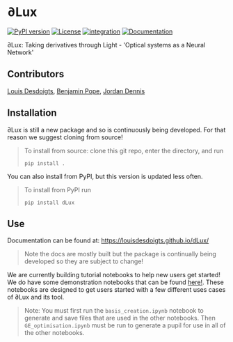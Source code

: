 # ∂Lux
[![PyPI version](https://badge.fury.io/py/dLux.svg)](https://badge.fury.io/py/dLux)
[![License](https://img.shields.io/badge/License-BSD%203--Clause-blue.svg)](https://opensource.org/licenses/BSD-3-Clause)
[![integration](https://github.com/LouisDesdoigts/dLux/actions/workflows/tests.yml/badge.svg)](https://github.com/LouisDesdoigts/dLux/actions/workflows/tests.yml)
[![Documentation](https://github.com/LouisDesdoigts/dLux/actions/workflows/documentation.yml/badge.svg)](https://github.com/LouisDesdoigts/dLux/actions/workflows/documentation.yml)

∂Lux: Taking derivatives through Light - 'Optical systems as a Neural Network'

## Contributors 

[Louis Desdoigts](https://github.com/LouisDesdoigts), [Benjamin Pope](https://github.com/benjaminpope), [Jordan Dennis](https://github.com/Jordan-Dennis)

## Installation

∂Lux is still a new package and so is continuously being developed. For that reason we suggest cloning from source!


> To install from source: clone this git repo, enter the directory, and run
>
>`pip install .`

You can also install from PyPI, but this version is updated less often.

> To install from PyPI run
>
>`pip install dLux`


## Use

Documentation can be found at: https://louisdesdoigts.github.io/dLux/
> Note the docs are mostly built but the package is continually being developed so they are subject to change!

We are currently building tutorial notebooks to help new users get started! We do have some demonstration notebooks that can be found [here!](https://github.com/LouisDesdoigts/dLux/tree/main/notebooks). These notebooks are designed to get users started with a few different uses cases of ∂Lux and its tool. 

> Note: You must first run the `basis_creation.ipynb` notebook to generate and save files that are used in the other notebooks. Then `GE_optimisation.ipynb` must be run to generate a pupil for use in all of the other notebooks.

<!--

## History

∂Lux is a full from-scratch rewrite of the ideas [morphine](https://github.com/benjaminpope/morphine), which is a fork of the popular optical simulation package '[poppy](https://github.com/mperrin/poppy)' using the autodiff library [Google Jax](https://github.com/google/jax) to do _derivatives_. We have built it from the ground up in [equinox](https://github.com/patrick-kidger/equinox), a powerful object-oriented library in Jax, to best take advantage of new features and permit easy development and integration with neural networks.

## The Basics

The goal of ∂Lux is to revolutionalise the way in which optical modelling is approached. We believe that the mathematical symmetry betweeen neural networks and optical systems means that the current state of optical modelling is stuck in the old ways, and that differentiable optical models that harness the power of automatic differention is imperative to pushing the bounds of what is possible. 

For the uninitiated, automatic differentaion (auto-diff) is the mathematical tool that underpins the revolution in machine learning. The power of auto-diff ultimately lies in its ability to divorce the time it takes to optimise a model from the number of parameters being optimised in that model. This represents a *fundamental paradigm shift* in the way in which problems can be approached. Much time and effort has been focused in the past on making problems in optical modelling computationally tracatable, forcing compromises on what is learnt. This is no longer the case, directly optimising physics-based forwards models with millions of parameters is not only possible, but practical without requiring vast computation power. 

We have built ∂Lux using Jax - googles numpy-like auto-diff library and Equinox. Together these two packages allow us to build an optical simulator that takes full advantage of the bleeding edge of computer science. For example each individual PSF calcualtion is natively performed in parallel across however many computational resources are available without any work from the end-user. Similarly these models can be compiled at run time into XLA without. 

TBC...


---

## Package Overview

∂Lux has been built to be as simple and easy as possible for end-users, without abstracting them away from the underlying computations. 

There are two main types of classes that form the foundation of ∂Lux, the `OpticalSystem()` and the layers. In order to construct a model of an optical system one simply defines the series of operations/transforms that is performed on the input wavefront in a list, which is passed as an argument to the `OpticalSystem()` class. Each transformation or operation is a single 'layer' in that list. For a very simple optical a typical list of layers would look something like this:

```
layers = [
  CreateWavefront(wf_npix, wf_size),
  TiltWavefront(),
  CircualrAperture(wf_npix),
  NormaliseWavefront(),
  MFT(det_npix, fl, det_pixsize)
]
```

This list of layers can then be turned into an optical system -> `OpticalSystem(layers)`. We now have a fully differentiable optical model!

The `OpticalSystem()` is the main class that we will interact with and does most of the heavy lifting, so lets a take a detailed look at what this class does.

---

# The `OpticalSystem()` object!

The OpticalSystem object is the primary object of dLux, so here is a quick overview.

> dLux curently does not check that inputs are correctly shaped/formatted in order to making things work appropriately (under development)

## Inputs:


### layers: list, required
 - A list of layers that defines the tranformaitons and operations of the system (typically optical)
 
### wavels: ndarray, optional
 - An array of wavelengths in meters to simulate
 - The shape must be 1d - stellar spectrums are controlled through the weights parameter
 - No default value is set if not provided and this will throw an error if you try to call functions that depend on this parameter
 - It is left as optional so that functions that allow wavelength input can be called on objects without having to pre-input wavelengths
 
### positions: ndarray, optional
 - An array of (x,y) stellar positions in units of radians, measured as deivation of the optical axis. 
 - Its input shape should be (Nstars, 2), defining an x, y position for each star. 
 - If not provided, the value defaults to (0, 0) - on axis

### fluxes: ndarray, optional
 - An array of stellar fluxes, its length must match the positions inputs size to work properly
 - Theoretically this has arbitrary units, but we think of it as photons
 - Defaults to 1 (ie, returning a unitary flux psf if not specified)

### weights: ndarray, optional
 - An array of stellar spectral weights (arb units)
 - This can take multiple shapes
     - Default is to weight all wavelengths equally (top-hat)
     - If a 1d array is provided this is applied to all stars, shape (Nwavels)
     - if a 2d array is provided each is applied to each individual star, shape (Nstars, Nwavels)
 - Note the inputs values are always normalised and will not directly change total output flux (inderectly it can change it by weighting more flux to wavelengths with more aperture losses, for example)

### dithers: ndarray, optional
 - An arary of (x, y) positional dithers in units of radians
 - Its input shape should be (Nims, 2), defining the (x,y) dither for each image
 - if not provided, defualts to no-dither

### detector_layers: list, optional
 - A second list of layer objects designed to allow processing of psfs, rather than wavefronts
 - It is applied to each image after psfs have been approraitely weighted and summed
     
     
## Functions:

### __call__()
> Primary call function applying all parameters of the scene object through the systems
 - Takes no inputs, returning a image, or array of images
 - The primary function designed to apply all of the inputs of the class in order to generate the appropriate output images
 - Automatically maps the psf calcualtion over both wavelength and input position for highly efficient calculations
 - It takes no inputs as to allow for easier coherent optimsation of the whole system 
 
### propagate_mono(wavel):
> Propagates a single monochromatic wavelength through only the layers list
 - Inputs:
     - wavel (float): The wavelength in meters to be modelled through the system
     - offset (ndarray, optional): the (x,y) offest from the optical axis in radians
 - Returns: A sigle monochromatic PSF
 
### propagate_single(wavels)
> Propagataes a single broadband stellar source through the layers list
 - Inputs:
     - wavels (ndarray): The wavelengths in meters to be modelled through the system
     - offset (ndarray, optional): the (x,y) offest from the optical axis in radians
     - weights (ndarray, optional): the realative weights of each wavelength, 
         - No normalisation is applied to the weights to allow user flexibility
         - Unitary weights will output a total sum of 1
 - Returns: A single broadband PSF
 
 
### debug_prop(wavels)
> Propagataes a single wavelength through while storing the intermediary value of the wavefront and pixelscale between each operation. This is designed to help build and debug unexpected behaviour. It is functionally a mirror of propagate_mono() that stored intermediary values/arrays
 - Inputs:
     - wavels (ndarray): The wavelengths in meters to be modelled through the system
     - offset (ndarray, optional): the (x,y) offest from the optical axis in radians
 - Returns: [A single monochromatic PSF, intermediate wavefront, intermediate pixelscales]
     
     
 -->

